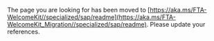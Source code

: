The page you are looking for has been moved to [https://aka.ms/FTA-WelcomeKit//specialized/sap/readme](https://aka.ms/FTA-WelcomeKit_Migration//specialized/sap/readme). Please update your references.
